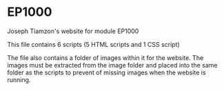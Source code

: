 # EP1000
Joseph Tiamzon's website for module EP1000

This file contains 6 scripts (5 HTML scripts and 1 CSS script)

The file also contains a folder of images within it for the website. The images must be extracted from the image folder and placed into the same folder as the scripts to prevent of missing images when the website is running.
